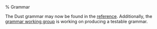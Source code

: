 % Grammar

The Dust grammar may now be found in the [reference]. Additionally, the [grammar
working group] is working on producing a testable grammar.

[reference]: https://doc.dust-lang.org/reference/
[grammar working group]: https://github.com/dust-lang/wg-grammar
